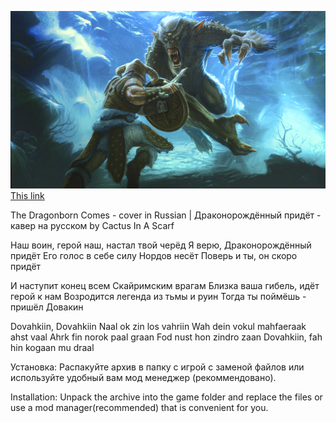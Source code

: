 ![Alt text](img/background.png)
[This link](https://youtu.be/vdUbjpFvumI?si=BsbrIRwH5Fcggj9i)

The Dragonborn Comes - cover in Russian | Драконорождённый придёт - кавер на русском by Cactus In A Scarf

Наш воин, герой наш, настал твой черёд
Я верю, Драконорождённый придёт
Его голос в себе силу Нордов несёт
Поверь и ты, он скоро придёт

И наступит конец всем Скайримским врагам
Близка ваша гибель, идёт герой к нам
Возродится легенда из тьмы и руин
Тогда ты поймёшь - пришёл Довакин

Dovahkiin, Dovahkiin
Naal ok zin los vahriin
Wah dein vokul mahfaeraak ahst vaal
Ahrk fin norok paal graan
Fod nust hon zindro zaan
Dovahkiin, fah hin kogaan mu draal

Установка:
Распакуйте архив в папку с игрой с заменой файлов или используйте удобный вам мод менеджер (рекоммендовано).

Installation:
Unpack the archive into the game folder and replace the files or use a mod manager(recommended) that is convenient for you.